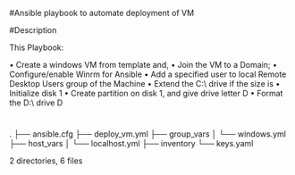 #Ansible playbook to automate deployment of VM

#Description

This Playbook:

• Create a windows VM from template and,
• Join the VM to a Domain;
• Configure/enable Winrm for Ansible
• Add a specified user to local Remote Desktop Users group of the Machine
• Extend the C:\ drive if the size is
• Initialize disk 1
• Create partition on disk 1, and give drive letter D
• Format the D:\ drive D

#

.
├── ansible.cfg
├── deploy_vm.yml
├── group_vars
│ └── windows.yml
├── host_vars
│ └── localhost.yml
├── inventory
└── keys.yaml

2 directories, 6 files
